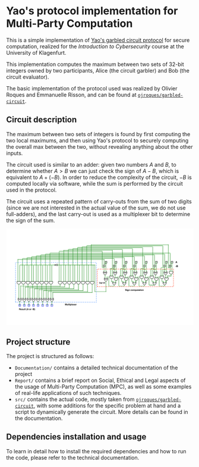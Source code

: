 # Yao's protocol implementation for Multi-Party Computation

This is a simple implementation of [Yao's garbled circuit protocol](https://en.wikipedia.org/wiki/Garbled_circuit) for secure computation, realized for the *Introduction to Cybersecurity* course at the University of Klagenfurt.

This implementation computes the maximum between two sets of 32-bit integers owned by two participants, Alice (the circuit garbler) and Bob (the circuit evaluator).

The basic implementation of the protocol used was realized by Olivier Roques and Emmanuelle Risson, and can be found at [`ojroques/garbled-circuit`](https://github.com/ojroques/garbled-circuit).

## Circuit description

The maximum between two sets of integers is found by first computing the two local maximums, and then using Yao's protocol to securely computing the overall max between the two, without revealing anything about the other inputs.

The circuit used is similar to an adder: given two numbers $A$ and $B$, to determine whether $A > B$ we can just check the sign of $A - B$, which is equivalent to $A + (-B)$. In order to reduce the complexity of the circuit, $-B$ is computed locally via software, while the sum is performed by the circuit used in the protocol.

The circuit uses a repeated pattern of carry-outs from the sum of two digits (since we are not interested in the actual value of the sum, we do not use full-adders), and the last carry-out is used as a multiplexer bit to determine the sign of the sum.

![Circuit description](./figures/max.png)

## Project structure

The project is structured as follows:

- `Documentation/` contains a detailed technical documentation of the project
- `Report/` contains a brief report on Social, Ethical and Legal aspects of the usage of Multi-Party Computation (MPC), as well as some examples of real-life applications of such techniques.
- `src/` contains the actual code, mostly taken from [`ojroques/garbled-circuit`](https://github.com/ojroques/garbled-circuit), with some additions for the specific problem at hand and a script to dynamically generate the circuit. More details can be found in the documentation.

## Dependencies installation and usage

To learn in detail how to install the required dependencies and how to run the code, please refer to the technical documentation.